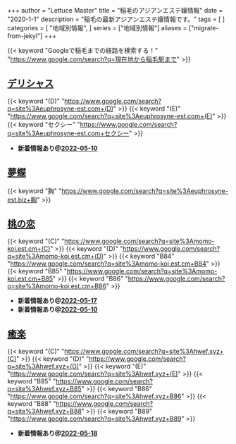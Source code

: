 +++
author = "Lettuce Master"
title = "稲毛のアジアンエステ嬢情報"
date = "2020-1-1"
description = "稲毛の最新アジアンエステ嬢情報です。"
tags = [
]
categories = [
    "地域別情報",
]
series = ["地域別情報"]
aliases = ["migrate-from-jekyl"]
+++

{{< keyword "Googleで稲毛までの経路を検索する！" "https://www.google.com/search?q=現在地から稲毛駅まで" >}}

## [デリシャス](http://euphrosyne-est.com/)
{{< keyword "(D)" "https://www.google.com/search?q=site%3Aeuphrosyne-est.com+(D)" >}} {{< keyword "(E)" "https://www.google.com/search?q=site%3Aeuphrosyne-est.com+(E)" >}} {{< keyword "セクシー" "https://www.google.com/search?q=site%3Aeuphrosyne-est.com+セクシー" >}} 

- **新着情報あり@[2022-05-10](/post/2022-05-10)**
## [夢蝶](http://euphrosyne-est.biz/)
{{< keyword "胸" "https://www.google.com/search?q=site%3Aeuphrosyne-est.biz+胸" >}} 

## [桃の恋](https://momo-koi.est.cm/)
{{< keyword "(C)" "https://www.google.com/search?q=site%3Amomo-koi.est.cm+(C)" >}} {{< keyword "(D)" "https://www.google.com/search?q=site%3Amomo-koi.est.cm+(D)" >}} {{< keyword "B84" "https://www.google.com/search?q=site%3Amomo-koi.est.cm+B84" >}} {{< keyword "B85" "https://www.google.com/search?q=site%3Amomo-koi.est.cm+B85" >}} {{< keyword "B86" "https://www.google.com/search?q=site%3Amomo-koi.est.cm+B86" >}} 

- **新着情報あり@[2022-05-17](/post/2022-05-17)**
- **新着情報あり@[2022-05-10](/post/2022-05-10)**
## [癒楽](http://hwef.xyz/)
{{< keyword "(C)" "https://www.google.com/search?q=site%3Ahwef.xyz+(C)" >}} {{< keyword "(D)" "https://www.google.com/search?q=site%3Ahwef.xyz+(D)" >}} {{< keyword "(E)" "https://www.google.com/search?q=site%3Ahwef.xyz+(E)" >}} {{< keyword "B85" "https://www.google.com/search?q=site%3Ahwef.xyz+B85" >}} {{< keyword "B86" "https://www.google.com/search?q=site%3Ahwef.xyz+B86" >}} {{< keyword "B88" "https://www.google.com/search?q=site%3Ahwef.xyz+B88" >}} {{< keyword "B89" "https://www.google.com/search?q=site%3Ahwef.xyz+B89" >}} 

- **新着情報あり@[2022-05-18](/post/2022-05-18)**
